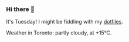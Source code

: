 ### Hi there :wave:

It's Tuesday! I might be fiddling with my [dotfiles](https://github.com/bewuethr/dotfiles).

Weather in Toronto: partly cloudy, at +15°C.
